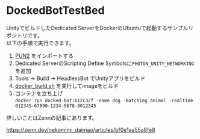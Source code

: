 # DockedBotTestBed

UnityでビルドしたDedicated ServerをDockerのUbuntuで起動するサンプルリポジトリです。  
以下の手順で実行できます。

1. [PUN2](https://www.photonengine.com/en-US/pun) をインポートする
2. Dedicated ServerのScripting Define Symbolsに`PHOTON_UNITY_NETWORKING`を追加
3. Tools → Build → HeadlessBot でUnityアプリをビルド
4. [docker_build.sh](https://github.com/nekomimi-daimao/DockedBotTestBed/blob/main/Docker/docker_build.sh) を実行してimageをビルド
5. コンテナを立ち上げ  
   `docker run docked-bot:b12c32f -name dog -matching animal -realtime 012345-67890-1234-5678-9012345`

詳しいことはZennの記事にあります。

https://zenn.dev/nekomimi_daimao/articles/bf0e1aa55a8fe8
